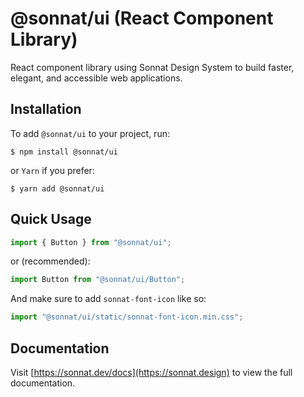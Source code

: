 # @sonnat/ui (React Component Library)

React component library using Sonnat Design System to build faster, elegant, and accessible web applications.

## Installation

To add `@sonnat/ui` to your project, run:

```shell
$ npm install @sonnat/ui
```

or `Yarn` if you prefer:

```shell
$ yarn add @sonnat/ui
```

## Quick Usage

```javascript
import { Button } from "@sonnat/ui";
```

or (recommended):

```javascript
import Button from "@sonnat/ui/Button";
```

And make sure to add `sonnat-font-icon` like so:

```javascript
import "@sonnat/ui/static/sonnat-font-icon.min.css";
```

## Documentation

Visit [https://sonnat.dev/docs](https://sonnat.design) to view the full documentation.
